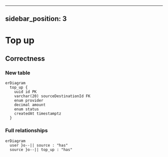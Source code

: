 
---
sidebar_position: 3
---

# Top up

## Correctness

### New table

```mermaid
erDiagram
  top_up {
    uuid id PK
    varchar(20) sourceDestinationId FK
    enum provider
    decimal amount
    enum status
    createdAt timestamptz
  }
```

### Full relationships

```mermaid
erDiagram
  user }o--|| source : "has"
  source }o--|| top_up : "has"
```

